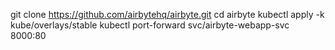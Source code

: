 git clone https://github.com/airbytehq/airbyte.git
cd airbyte
kubectl apply -k kube/overlays/stable
kubectl port-forward svc/airbyte-webapp-svc 8000:80
